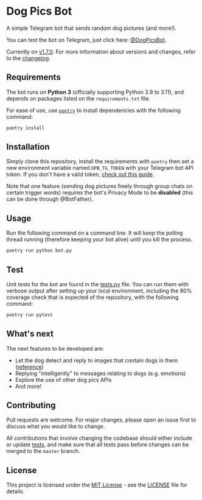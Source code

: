 # Dog Pics Bot

A simple Telegram bot that sends random dog pictures (and more!).

You can test the bot on Telegram, just click here: [@DogPicsBot](https://t.me/dogpicsbot).

Currently on [v1.7.0](https://github.com/aitorres/dogpicsbot/releases/tag/v1.7.0). For more information about versions and changes, refer to the [changelog](CHANGELOG.md).

## Requirements

The bot runs on **Python 3** (officially supporting Python 3.9 to 3.11), and depends on packages listed on the `requirements.txt` file.

For ease of use, use [`poetry`](https://python-poetry.org/) to install dependencies with the following command:

```bash
poetry install
```

## Installation

Simply clone this repository, install the requirements with `poetry` then set a new environment variable named `DPB_TG_TOKEN` with your Telegram bot API token. If you don't have a valid token, [check out this guide](https://core.telegram.org/bots).

Note that one feature (sending dog pictures freely through group chats on certain trigger words) requires the bot's Privacy Mode to be **disabled** (this can be done through @BotFather).

## Usage

Run the following command on a command line. It will keep the polling thread running (therefore keeping your bot alive) until you kill the process.

```bash
poetry run python bot.py
```

## Test

Unit tests for the bot are found in the [tests.py](tests.py) file. You can run them with verbose output after setting up your local environment, including the 80% coverage check that is expected of the repository, with the following command:

```bash
poetry run pytest
```

## What's next

The next features to be developed are:

- Let the dog detect and reply to images that contain dogs in them ([reference](https://towardsdatascience.com/a-dog-detector-and-breed-classifier-4feb99e1f852))
- Replying "intelligently" to messages relating to dogs (e.g. emotions)
- Explore the use of other dog pics APIs
- And more!

## Contributing

Pull requests are welcome. For major changes, please open an issue first to discuss what you would like to change.

All contributions that involve changing the codebase should either include or update [tests](tests.py), and make sure that all tests pass before changes can be merged to the `master` branch.

## License

This project is licensed under the [MIT License](LICENSE) - see the [LICENSE](LICENSE) file for details.
